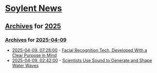 # [Soylent News](../../../README.md)

## [Archives](../../index.md) for [2025](../index.md)

### [Archives](../../index.md) for [2025-04-09](index.md)

* [2025-04-09, 07:28:00](https://soylentnews.org/article.pl?sid=25/04/08/1159249&from=rss) - [Facial Recognition Tech, Developed With a Clear Purpose in Mind](https://soylentnews.org/article.pl?sid=25/04/08/1159249&from=rss)
* [2025-04-09, 02:42:00](https://soylentnews.org/article.pl?sid=25/04/07/1513227&from=rss) - [Scientists Use Sound to Generate and Shape Water Waves](https://soylentnews.org/article.pl?sid=25/04/07/1513227&from=rss)
